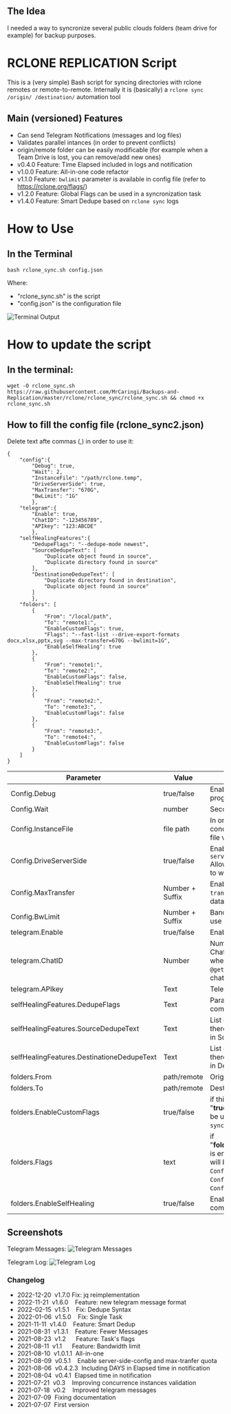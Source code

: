 ##   The Idea
I needed a way to syncronize several public clouds folders (team drive for example) for backup purposes.
# RCLONE REPLICATION Script
This is a (very simple) Bash script for syncing directories with rclone remotes or remote-to-remote.
Internally it is (basically) a `rclone sync /origin/ /destination/` automation tool
##  Main (versioned) Features
- Can send Telegram Notifications (messages and log files)
- Validates parallel intances (in order to prevent conflicts)
- origin/remote folder can be easily modificable (for example when a Team Drive is lost, you can remove/add new ones)
- v0.4.0    Feature: Time Elapsed included in logs and notification
- v1.0.0    Feature: All-in-one code refactor
- v1.1.0    Feature: `bwlimit` parameter is available in config file (refer to https://rclone.org/flags/)
- v1.2.0    Feature: Global Flags can be used in a syncronization task
- v1.4.0    Feature: Smart Dedupe based on `rclone sync` logs

# How to Use
##  In the Terminal
```
bash rclone_sync.sh config.json
```
Where:
- "rclone_sync.sh" is the script
- "config.json" is the configuration file

![Terminal Output](https://github.com/MrCaringi/assets/blob/main/images/scripts/rclone/terminal_01.png)

# How to update the script
## In the terminal:
```
wget -O rclone_sync.sh https://raw.githubusercontent.com/MrCaringi/Backups-and-Replication/master/rclone/rclone_sync/rclone_sync.sh && chmod +x rclone_sync.sh
```

##  How to fill the config file (rclone_sync2.json)
Delete text afte commas (,) in order to use it:
```
{
    "config":{
        "Debug": true,
        "Wait": 2,
        "InstanceFile": "/path/rclone.temp",
        "DriveServerSide": true,
        "MaxTransfer": "670G",
        "BwLimit": "1G"
        },
    "telegram":{
        "Enable": true,
        "ChatID": "-123456789",
        "APIkey": "123:ABCDE"
        },
    "selfHealingFeatures":{
        "DedupeFlags": "--dedupe-mode newest",
        "SourceDedupeText": [
            "Duplicate object found in source",
            "Duplicate directory found in source"
        ],
        "DestinationeDedupeText": [
            "Duplicate directory found in destination",
            "Duplicate object found in source"
        ]
        },
    "folders": [
        {
            "From": "/local/path",
            "To": "remote1:",
            "EnableCustomFlags": true,
            "Flags": "--fast-list --drive-export-formats docx,xlsx,pptx,svg --max-transfer=670G --bwlimit=1G",
            "EnableSelfHealing": true
        },
        {
            "From": "remote1:",
            "To": "remote2:",
            "EnableCustomFlags": false,
            "EnableSelfHealing": true
        },
        {
            "From": "remote2:",
            "To": "remote3:",
            "EnableCustomFlags": false
        },
        {
            "From": "remote3:",
            "To": "remote4:",
            "EnableCustomFlags": false
        }     
    ]
}
```
| Parameter | Value | Description |
|---------------------- | -----------| ---------------------------------|
| Config.Debug | true/false | Enable more verbosity in the program log |
| Config.Wait | number | Seconds to wait between task |
| Config.InstanceFile | file path | In order to prevent concurrence, there is a .temp file validation |
| Config.DriveServerSide | true/false | Enable rclone flag  `--drive-server-side-across-configs` Allow server-side operations to work across different |
| Config.MaxTransfer | Number + Suffix | Enable rclone flag `--max-transfer`. Maximum size of data to transfer. |
| Config.BwLimit | Number + Suffix | Bandwidth limit in KiByte/s, or use suffix B|K|M|G|T|P or a full timetable |
| telegram.Enable | true/false | Enable Telegram Notifications |
| telegram.ChatID | Number | Number that identify Telegram Chat/Group (you can get this when you add the bot `@getmyid_bot` to your chat/group) |
| telegram.APIkey | Text | Telegram Bot API Key |
| selfHealingFeatures.DedupeFlags | Text | Parameters for `rclone dedupe` command |
| selfHealingFeatures.SourceDedupeText |Text | List of strings used to detect if there duplicated files/folders in Source |
| selfHealingFeatures.DestinationeDedupeText | Text | List of strings used to detect if there duplicated files/folders in Destination |
| folders.From | path/remote | Origin |
| folders.To | path/remote | Destination |
| folders.EnableCustomFlags | true/false | if this parameter is equal to "**true**", then `folders.Flags`will be used as flags for `rclonce sync` command |
| folders.Flags | text | if "**folders.EnableCustomFlags**" is enable for the task, this text will be used instead of `Config.DriveServerSide`, `Config.MaxTransfer` and `Config.BwLimit` parameters |
| folders.EnableSelfHealing | true/false | Enable `rclone dedupe` command for remotes |

## Screenshots

Telegram Messages:
![Telegram Messages](https://github.com/MrCaringi/assets/blob/main/images/scripts/rclone/telegram_01.png)

Telegram Log:
![Telegram Log](https://github.com/MrCaringi/assets/blob/main/images/scripts/rclone/log_01.png)

### Changelog
- 2022-12-20  v1.7.0    Fix: jq reimplementation
- 2022-11-21  v1.6.0    Feature: new telegram message format
- 2022-02-15  v1.5.1    Fix: Dedupe Syntax
- 2022-01-06  v1.5.0    Fix: Single Task
- 2021-11-11  v1.4.0    Feature: Smart Dedup
- 2021-08-31  v1.3.1    Feature: Fewer Messages
- 2021-08-23  v1.2      Feature: Task's flags
- 2021-08-11  v1.1      Feature: Bandwidth limit
- 2021-08-10  v1.0.1.1  All-in-one
- 2021-08-09  v0.5.1    Enable server-side-config and max-tranfer quota
- 2021-08-06  v0.4.2.3  Including DAYS in Elapsed time in notification
- 2021-08-04  v0.4.1  Elapsed time in notification
- 2021-07-21  v0.3    Improving concurrence instances validation
- 2021-07-18  v0.2    Improved telegram messages
- 2021-07-09  Fixing documentation
- 2021-07-07  First version